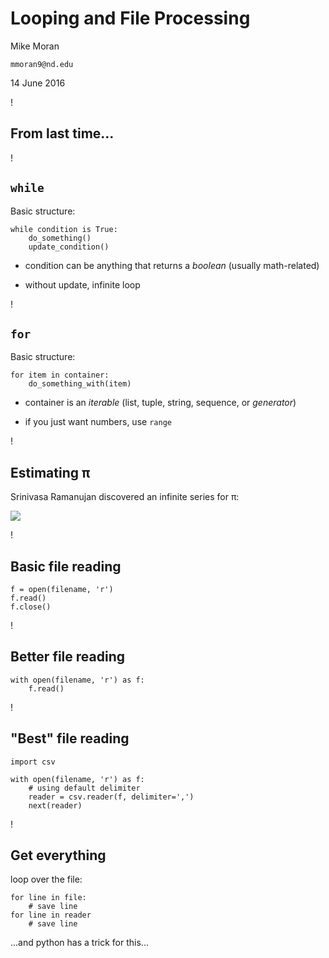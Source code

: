 # Looping and File Processing

Mike Moran

`mmoran9@nd.edu`

14 June 2016

!

## From last time...

!

## `while`

Basic structure:

```
while condition is True:
    do_something()
    update_condition()
```

- condition can be anything that returns a *boolean* (usually math-related)

- without update, infinite loop

!

## `for`

Basic structure:

```
for item in container:
    do_something_with(item)
```

- container is an *iterable* (list, tuple, string, sequence, or *generator*)

- if you just want numbers, use `range`

!

## Estimating π

Srinivasa Ramanujan discovered an infinite series for π:

![](./Images/pi.png)

!

## Basic file reading

```
f = open(filename, 'r')
f.read()
f.close()
```

!

## Better file reading

```
with open(filename, 'r') as f:
    f.read()
```

!

## "Best" file reading

```
import csv

with open(filename, 'r') as f:
    # using default delimiter
    reader = csv.reader(f, delimiter=',')
    next(reader)
```

!

## Get everything

loop over the file:
```
for line in file:
    # save line
for line in reader
    # save line
```

...and python has a trick for this...
